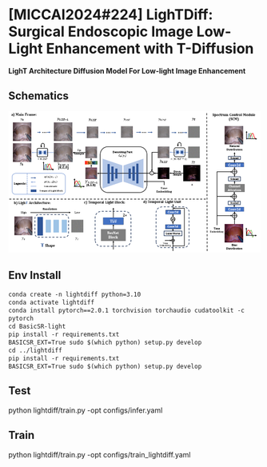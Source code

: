 # [MICCAI2024#224] LighTDiff: Surgical Endoscopic Image Low-Light Enhancement with T-Diffusion


**LighT Architecture Diffusion Model For Low-light Image Enhancement**

## Schematics
![MainFrame](Schematric/Schematric.png)

## Env Install
```Install step
conda create -n lightdiff python=3.10
conda activate lightdiff
conda install pytorch==2.0.1 torchvision torchaudio cudatoolkit -c pytorch
cd BasicSR-light
pip install -r requirements.txt
BASICSR_EXT=True sudo $(which python) setup.py develop
cd ../lightdiff
pip install -r requirements.txt
BASICSR_EXT=True sudo $(which python) setup.py develop
```

## Test

python lightdiff/train.py -opt configs/infer.yaml

## Train

python lightdiff/train.py -opt configs/train_lightdiff.yaml

